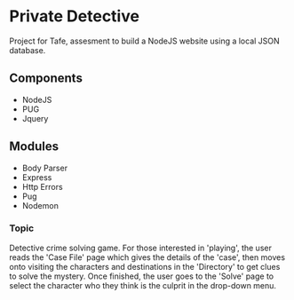 # Private Detective
Project for Tafe, assesment to build a NodeJS website using a local JSON database.

<h2>Components</h2>
<ul>
<li>NodeJS</li>
<li>PUG</li>
<li>Jquery</li>
</ul>

<h2> Modules </h2>
<ul>
  <li>Body Parser</li>
  <li>Express</li>
  <li>Http Errors</li>
  <li>Pug</li>
  <li>Nodemon</li>
  </ul>

<h3>Topic</h3>
  
<p> Detective crime solving game. For those interested in 'playing', the user reads the 'Case File' page which gives the details of the 'case', then moves onto visiting the characters and destinations in the 'Directory' to get clues to solve the mystery. Once finished, the user goes to the 'Solve' page to select the character who they think is the culprit in the drop-down menu. </p>
